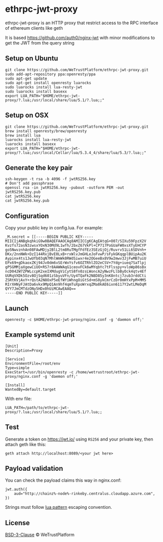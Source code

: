 # ethrpc-jwt-proxy

ethrpc-jwt-proxy is an HTTP proxy that restrict access to the RPC interface of ethereum clients like geth

It is based https://github.com/auth0/nginx-jwt with minor modifications to get the JWT from the query string

## Setup on Ubuntu

```
git clone https://github.com/WeTrustPlatform/ethrpc-jwt-proxy.git
sudo add-apt-repository ppa:openresty/ppa
sudo apt-get update
sudo apt-get install openresty luarocks
sudo luarocks install lua-resty-jwt
sudo luarocks install basexx
export LUA_PATH="$HOME/ethrpc-jwt-proxy/?.lua;/usr/local/share/lua/5.1/?.lua;;"
```

## Setup on OSX

```
git clone https://github.com/WeTrustPlatform/ethrpc-jwt-proxy.git
brew install openresty/brew/openresty
brew install lua
luarocks install lua-resty-jwt
luarocks install basexx
export LUA_PATH="$HOME/ethrpc-jwt-proxy/?.lua;/usr/local/Cellar/lua/5.3.4_4/share/lua/5.3/?.lua;;"
```

## Generate the key pair

```
ssh-keygen -t rsa -b 4096 -f jwtRS256.key
# Don't add passphrase
openssl rsa -in jwtRS256.key -pubout -outform PEM -out jwtRS256.key.pub
cat jwtRS256.key
cat jwtRS256.key.pub
```

## Configuration

Copy your public key in config.lua. For example:

```
_M.secret = [[-----BEGIN PUBLIC KEY-----
MIICIjANBgkqhkiG9w0BAQEFAAOCAg8AMIICCgKCAgEAtqG+O07/SIXu59FpzX2V
Kvzfs72asN3zwsxYOxN30Md9L1wfh/2bxZ67VkPl+CP717PoGUaFW0xsXTyEHCYP
go5NwvznhAn08FAwMDjy2BlL2tm8RuTMgfFdfEz3SEzGjOj/Ruvrv51LL6SDVnh+
DKx/2nnNWk+DzI144RxjBvE0LxB+rxWlvJmGHLeJoFvwP/sFykGKqqplBUipAu2K
Aypinx4ts1JwUfb03qN7MhlWmWk0RWdSiwxr4e2OGeeBx8V9w2mwv3JjFwMB7uiU
EPx69+gDkaoxZKj94Jv0dm6vSErWxYsfv6OZTRhlZO2eCSV+7Ydg+iueq7SaTlpj
gPSGMMjaXgewCiUO+RS7r8AAWWAqG1ceovFCk6wMYqbYc7tFlsspy+vloWp86sBx
ncD042W7ZPWLccpK2xeIXMdugViCytS8fn0zsLWoncA2yNwzFLlbByOck4qtv4Ef
UURqVXDk5Ozv8OjSqd601zSbyuVFn/Uy4TQaFk2N8D85y3nK8ntcj7zub3rddCti
ZSRtKVjAxY+rQstA2N8OxP5eEfWYiWhngOiGtSd+mS0ykCmrCzDr0mHYxPpM+MM5
RIrXHNyFJAtDa6vkx9MpQ1An9hf4qmTuXpoWrxqZMa8kAE6ixn6117Y2wtLMeDqM
QYY7JmCMTdzONy5HDx0hUiMCAwEAAQ==
-----END PUBLIC KEY-----]]
```

## Launch

```
openresty -c $HOME/ethrpc-jwt-proxy/nginx.conf -g 'daemon off;'
```

## Example systemd unit

```
[Unit]
Description=Proxy

[Service]
EnvironmentFile=/root/env
Type=simple
ExecStart=/usr/bin/openresty -c /home/wetrustroot/ethrpc-jwt-proxy/nginx.conf -g 'daemon off;'

[Install]
WantedBy=default.target
```

With env file:

```
LUA_PATH=/path/to/ethrpc-jwt-proxy/?.lua;/usr/local/share/lua/5.1/?.lua;;
```

## Test

Generate a token on https://jwt.io/ using `RS256` and your private key, then attach geth like this:

```
geth attach http://localhost:8089/<your jwt here>
```

## Payload validation

You can check the payload claims this way in nginx.conf:

```
jwt.auth({
    aud="http://chainz%-node%-rinkeby.centralus.cloudapp.azure.com",
})
```

Strings must follow [lua pattern](https://www.lua.org/pil/20.2.html) escaping convention.

## License
[BSD-3-Clause](https://github.com/WeTrustPlatform/ethrpc-jwt-proxy/blob/develop/LICENSE) &copy; WeTrustPlatform
